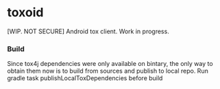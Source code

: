 # toxoid
[WIP. NOT SECURE] Android tox client. Work in progress.

### Build
Since tox4j dependencies were only available on bintary, the only way to obtain them now is to build from sources and publish to local repo.
Run gradle task publishLocalToxDependencies before build

